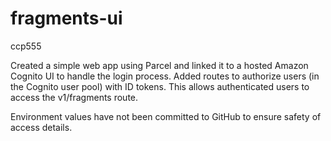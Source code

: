 # fragments-ui
ccp555

Created a simple web app using Parcel and linked it to a hosted Amazon Cognito UI to handle the login process. Added routes to authorize users (in the Cognito user pool) with ID tokens. This allows authenticated users to access the v1/fragments route.

Environment values have not been committed to GitHub to ensure safety of access details.